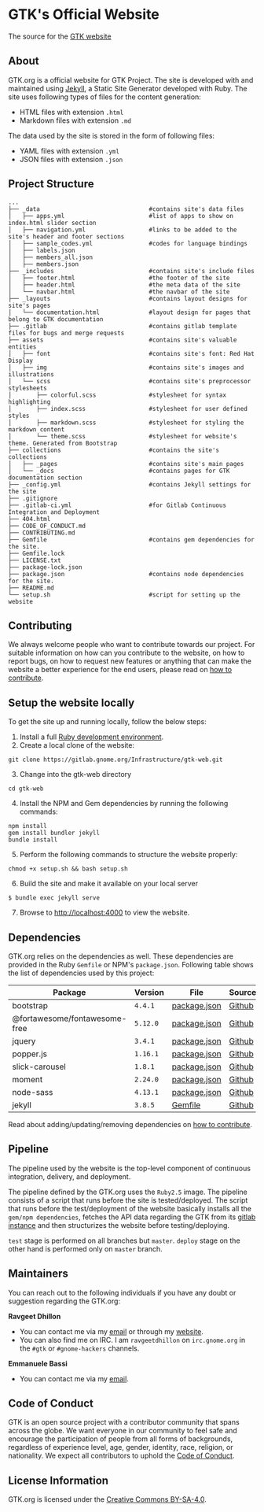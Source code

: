 # GTK's Official Website

The source for the [GTK website](https://www.gtk.org)

## About

GTK.org is a official website for GTK Project. The site is developed with
and maintained using [Jekyll][official-jekyll], a Static Site Generator
developed with Ruby. The site uses following types of files for the content
generation:

 * HTML files with extension `.html`
 * Markdown files with extension `.md`

The data used by the site is stored in the form of following files:

 * YAML files with extension `.yml`
 * JSON files with extension `.json`

## Project Structure

    ...
    ├── _data                               #contains site's data files
    │   ├── apps.yml                        #list of apps to show on index.html slider section
    │   ├── navigation.yml                  #links to be added to the site's header and footer sections
    │   ├── sample_codes.yml                #codes for language bindings
    │   ├── labels.json                     
    │   ├── members_all.json                
    │   ├── members.json                    
    ├── _includes                           #contains site's include files
    │   ├── footer.html                     #the footer of the site
    │   ├── header.html                     #the meta data of the site
    │   └── navbar.html                     #the navbar of the site
    ├── _layouts                            #contains layout designs for site's pages
    │   └── documentation.html              #layout design for pages that belong to GTK documentation
    ├── .gitlab                             #contains gitlab template files for bugs and merge requests
    ├── assets                              #contains site's valuable entities
    │   ├── font                            #contains site's font: Red Hat Display
    │   ├── img                             #contains site's images and illustrations
    │   └── scss                            #contains site's preprocessor stylesheets   
    │       ├── colorful.scss               #stylesheet for syntax highlighting
    │       ├── index.scss                  #stylesheet for user defined styles
    │       ├── markdown.scss               #stylesheet for styling the markdown content
    │       └── theme.scss                  #stylesheet for website's theme. Generated from Bootstrap 
    ├── collections                         #contains the site's collections
    │   ├── _pages                          #contains site's main pages
    │   └── _docs                           #contains pages for GTK documentation section
    ├── _config.yml                         #contains Jekyll settings for the site
    ├── .gitignore
    ├── .gitlab-ci.yml                      #for Gitlab Continuous Integration and Deployment
    ├── 404.html
    ├── CODE_OF_CONDUCT.md
    ├── CONTRIBUTING.md
    ├── Gemfile                             #contains gem dependencies for the site.
    ├── Gemfile.lock
    ├── LICENSE.txt
    ├── package-lock.json
    ├── package.json                        #contains node dependencies for the site.
    ├── README.md
    └── setup.sh                            #script for setting up the website

## Contributing

We always welcome people who want to contribute towards our project. For
suitable information on how can you contribute to the website, on how to
report bugs, on how to request new features or anything that can make the
website a better experience for the end users, please read on [how to
contribute][contributing].

## Setup the website locally

To get the site up and running locally, follow the below steps:

1. Install a full [Ruby development environment](https://jekyllrb.com/docs/installation/).
2. Create a local clone of the website:
```
git clone https://gitlab.gnome.org/Infrastructure/gtk-web.git
```
3. Change into the gtk-web directory
```
cd gtk-web
```
4. Install the NPM and Gem dependencies by running the following commands:
```
npm install
gem install bundler jekyll
bundle install
```
5. Perform the following commands to structure the website properly:
```
chmod +x setup.sh && bash setup.sh
```
6. Build the site and make it available on your local server
```
$ bundle exec jekyll serve
```
7. Browse to [http://localhost:4000](http://localhost:4000) to view the website.

## Dependencies

GTK.org relies on the dependencies as well. These dependencies are provided
in the Ruby `Gemfile` or NPM's `package.json`. Following table shows the
list of dependencies used by this project:

Package | Version | File | Source
--- | --- | --- | ---
bootstrap | `4.4.1` | [package.json][package.json] | [Github](https://github.com/twbs/bootstrap)
@fortawesome/fontawesome-free | `5.12.0` | [package.json][package.json] | [Github](https://github.com/FortAwesome/Font-Awesome)
jquery | `3.4.1` | [package.json][package.json] | [Github](https://github.com/jquery/jquery)
popper.js | `1.16.1` | [package.json][package.json] | [Github](https://github.com/FezVrasta/popper.js/)
slick-carousel | `1.8.1` | [package.json][package.json] | [Github](https://github.com/kenwheeler/slick/)
moment | `2.24.0` | [package.json][package.json] | [Github](https://github.com/moment/moment/)
node-sass | `4.13.1` | [package.json][package.json] | [Github](https://github.com/sass/node-sass/)
jekyll | `3.8.5` | [Gemfile][Gemfile] | [Github](https://github.com/jekyll/jekyll/)

Read about adding/updating/removing dependencies on [how to contribute](CONTRIBUTING.MD#addingupdatingremoving-dependencies).

## Pipeline

The pipeline used by the website is the top-level component of continuous
integration, delivery, and deployment.

The pipeline defined by the GTK.org uses the `Ruby2.5` image. The pipeline
consists of a script that runs before the site is tested/deployed. The
script that runs before the test/deployment of the website basically
installs all the `gem/npm dependencies`, fetches the API data regarding the
GTK from its [gitlab instance][gtk-gitlab] and then structurizes the website
before testing/deploying.

`test` stage is performed on all branches but `master`. `deploy` stage on
the other hand is performed only on `master` branch.

## Maintainers

You can reach out to the following individuals if you have any doubt or suggestion regarding the GTK.org:

**Ravgeet Dhillon**
* You can contact me via my [email](mailto:ravgeetdhillon@gmail.com) or through my [website](https://ravgeetdhillon.github.io).
* You can also find me on IRC. I am `ravgeetdhillon` on `irc.gnome.org` in the `#gtk` or
  `#gnome-hackers` channels.

**Emmanuele Bassi**
* You can contact me via my [email](mailto:ebassi@gnome.org).

## Code of Conduct

GTK is an open source project with a contributor community that spans across
the globe. We want everyone in our community to feel safe and encourage the
participation of people from all forms of backgrounds, regardless of
experience level, age, gender, identity, race, religion, or nationality.  We
expect all contributors to uphold the [Code of Conduct][code-of-conduct].

## License Information

GTK.org is licensed under the [Creative Commons BY-SA-4.0][license].

<!-- markdown variables -->
[contributing]: CONTRIBUTING.MD
[code-of-conduct]: CODE_OF_CONDUCT.MD
[official-jekyll]: https://jekyllrb.com
[package.json]: package.json
[Gemfile]: Gemfile
[license]: LICENSE.txt
[gtk-gitlab]: https://gitlab.gnome.org/GNOME/gtk/
